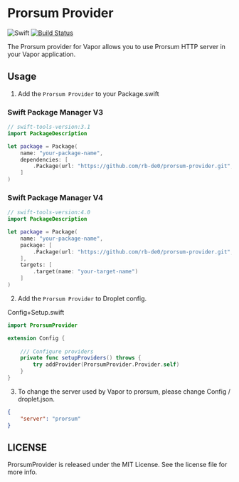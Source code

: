 # Prorsum Provider

![Swift](http://img.shields.io/badge/swift-3.1-brightgreen.svg)
[![Build Status](https://travis-ci.org/rb-de0/prorsum-provider.svg?branch=master)](https://travis-ci.org/rb-de0/prorsum-provider)


The Prorsum provider for Vapor allows you to use Prorsum HTTP server in your Vapor application.


## Usage

1. Add the ``Prorsum Provider`` to your Package.swift


### Swift Package Manager V3

```Swift
// swift-tools-version:3.1
import PackageDescription

let package = Package(
    name: "your-package-name",
    dependencies: [
        .Package(url: "https://github.com/rb-de0/prorsum-provider.git", majorVersion: 0, minor: 1)
    ]
)
```

### Swift Package Manager V4

```Swift
// swift-tools-version:4.0
import PackageDescription

let package = Package(
    name: "your-package-name",
    package: [
        .Package(url: "https://github.com/rb-de0/prorsum-provider.git", from: "0.1.0")
    ],
    targets: [
    	.target(name: "your-target-name")
    ]
)
```

2. Add the ``Prorsum Provider`` to Droplet config.

Config+Setup.swift

```Swift
import ProrsumProvider

extension Config {
	
    /// Configure providers
    private func setupProviders() throws {
        try addProvider(ProrsumProvider.Provider.self)
    }
}
```

3. To change the server used by Vapor to prorsum, please change Config / droplet.json.

```JSON
{
    "server": "prorsum"
}
```

## LICENSE

ProrsumProvider is released under the MIT License. See the license file for more info.

